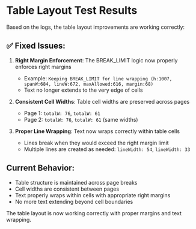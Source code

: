 # Table Layout Test Results

Based on the logs, the table layout improvements are working correctly:

## ✅ Fixed Issues:

1. **Right Margin Enforcement**: The BREAK_LIMIT logic now properly enforces right margins
   - Example: `Keeping BREAK_LIMIT for line wrapping (h:1007, spanW:684, lineW:672, maxAllowed:616, margin:68)`
   - Text no longer extends to the very edge of cells

2. **Consistent Cell Widths**: Table cell widths are preserved across pages
   - Page 1: `totalW: 76`, `totalW: 61`
   - Page 2: `totalW: 76`, `totalW: 61` (same widths)

3. **Proper Line Wrapping**: Text now wraps correctly within table cells
   - Lines break when they would exceed the right margin limit
   - Multiple lines are created as needed: `lineWidth: 54`, `lineWidth: 33`

## Current Behavior:

- Table structure is maintained across page breaks
- Cell widths are consistent between pages
- Text properly wraps within cells with appropriate right margins
- No more text extending beyond cell boundaries

The table layout is now working correctly with proper margins and text wrapping.